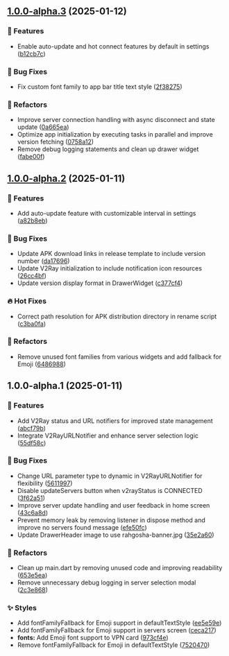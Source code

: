 ## [1.0.0-alpha.3](https://github.com/RahgoshaVPN/RahgoshaApp/compare/v1.0.0-alpha.2...v1.0.0-alpha.3) (2025-01-12)

### 🚀 Features

* Enable auto-update and hot connect features by default in settings ([b12cb7c](https://github.com/RahgoshaVPN/RahgoshaApp/commit/b12cb7c0b338e76b851bb98ac007a41deebedfc5))

### 🐛 Bug Fixes

* Fix custom font family to app bar title text style ([2f38275](https://github.com/RahgoshaVPN/RahgoshaApp/commit/2f382758f41a1dcbfccbb405afa08c3eb3f0234f))

### 🚧 Refactors

* Improve server connection handling with async disconnect and state update ([0a665ea](https://github.com/RahgoshaVPN/RahgoshaApp/commit/0a665ea722e832e31295398093ff4e3ff739dc87))
* Optimize app initialization by executing tasks in parallel and improve version fetching ([0758a12](https://github.com/RahgoshaVPN/RahgoshaApp/commit/0758a12b29334f578d79b38964c8203533c7aa63))
* Remove debug logging statements and clean up drawer widget ([fabe00f](https://github.com/RahgoshaVPN/RahgoshaApp/commit/fabe00faaad24a588b300b65de06deb64a90acc4))

## [1.0.0-alpha.2](https://github.com/RahgoshaVPN/RahgoshaApp/compare/v1.0.0-alpha.1...v1.0.0-alpha.2) (2025-01-11)

### 🚀 Features

* Add auto-update feature with customizable interval in settings ([a82b8eb](https://github.com/RahgoshaVPN/RahgoshaApp/commit/a82b8eb2d9c10d692214b10441ad0aa1fa827eda))

### 🐛 Bug Fixes

* Update APK download links in release template to include version number ([da17696](https://github.com/RahgoshaVPN/RahgoshaApp/commit/da17696b0b624013cace4faeffb1234a8003e220))
* Update V2Ray initialization to include notification icon resources ([26cc4bf](https://github.com/RahgoshaVPN/RahgoshaApp/commit/26cc4bf1e2d6273033e70164494376b874ace4bf))
* Update version display format in DrawerWidget ([c377cf4](https://github.com/RahgoshaVPN/RahgoshaApp/commit/c377cf4b37a7274ebbf9ecab26e4269c04c1ea51))

### 🔥 Hot Fixes

* Correct path resolution for APK distribution directory in rename script ([c3ba0fa](https://github.com/RahgoshaVPN/RahgoshaApp/commit/c3ba0fa719a49f5a54bf8abef21ac1dc310472ff))

### 🚧 Refactors

* Remove unused font families from various widgets and add fallback for Emoji ([6486988](https://github.com/RahgoshaVPN/RahgoshaApp/commit/648698833484dacf6a358c64e2e192ebb1f35af6))

## 1.0.0-alpha.1 (2025-01-11)

### 🚀 Features

* Add V2Ray status and URL notifiers for improved state management ([abcf79b](https://github.com/RahgoshaVPN/RahgoshaApp/commit/abcf79b110ceeb0d0bbfcfa7d8690c7dddd5845a))
* Integrate V2RayURLNotifier and enhance server selection logic ([55df58c](https://github.com/RahgoshaVPN/RahgoshaApp/commit/55df58c9481504cd74f476b0974ddafeddf0024a))

### 🐛 Bug Fixes

* Change URL parameter type to dynamic in V2RayURLNotifier for flexibility ([5611997](https://github.com/RahgoshaVPN/RahgoshaApp/commit/5611997fd9ee0d1c9730449b1e794290fd77d257))
* Disable updateServers button when v2rayStatus is CONNECTED ([3f62a51](https://github.com/RahgoshaVPN/RahgoshaApp/commit/3f62a5149ae1ec412752dcd51a9a6edada801210))
* Improve server update handling and user feedback in home screen ([43c6a8d](https://github.com/RahgoshaVPN/RahgoshaApp/commit/43c6a8dd732e25820d2c214eff83b4ca4be25743))
* Prevent memory leak by removing listener in dispose method and improve no servers found message ([efe50fc](https://github.com/RahgoshaVPN/RahgoshaApp/commit/efe50fc463cb246eee3f0fa0c3320f746d8e4993))
* Update DrawerHeader image to use rahgosha-banner.jpg ([35e2a60](https://github.com/RahgoshaVPN/RahgoshaApp/commit/35e2a60da73a2a71eb34b2b21239111b836ead1f))

### 🚧 Refactors

* Clean up main.dart by removing unused code and improving readability ([653e5ea](https://github.com/RahgoshaVPN/RahgoshaApp/commit/653e5ea2089aee7881e5b40cbfe12be324d1bcd3))
* Remove unnecessary debug logging in server selection modal ([2c3e868](https://github.com/RahgoshaVPN/RahgoshaApp/commit/2c3e86883307b4eaf76acf6a507f7ff56b4c7293))

### ✨ Styles

* Add fontFamilyFallback for Emoji support in defaultTextStyle ([ee5e59e](https://github.com/RahgoshaVPN/RahgoshaApp/commit/ee5e59e147b8676cf9261785349ba5f9e428cf42))
* Add fontFamilyFallback for Emoji support in servers screen ([ceca217](https://github.com/RahgoshaVPN/RahgoshaApp/commit/ceca217a713d719793a7ec9d30d9f9e8a40b84ff))
* **fonts:** Add Emoji font support to VPN card ([973cf4e](https://github.com/RahgoshaVPN/RahgoshaApp/commit/973cf4e528c1860e78daeecf978561e0b6cbaef9))
* Remove fontFamilyFallback for Emoji in defaultTextStyle ([7520470](https://github.com/RahgoshaVPN/RahgoshaApp/commit/75204704ad27a948875502d732ea303d3875d177))
